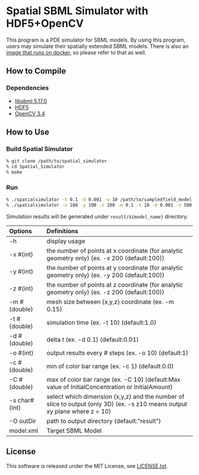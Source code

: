 # Spatial SBML Simulator with HDF5+OpenCV
This program is a PDE simulator for SBML models.
By using this program, users may simulate their spatially extended SBML models.
There is also an [image that runs on docker](https://github.com/funasoul/docker-spatialsim), so please refer to that as well.

## How to Compile
### Dependencies
+ [libsbml 5.17.0](http://sbml.org/Software/libSBML "libsbml")
+ [HDF5](https://support.hdfgroup.org/HDF5/ "HDF5")
+ [OpenCV 3.4](http://opencv.org/ "OpenCV")

## How to Use

### Build Spatial Simulator
```sh
% git clone /path/to/spatial_simulator
% cd Spatial_Simulator
% make
```

### Run
```sh
% ./spatialsimulator -t 0.1 -d 0.001 -o 10 /path/to/sampledfield_model.xml
% ./spatialsimulator -x 100 -y 100 -z 100 -m 0.1 -t 10 -d 0.001 -o 500 -c 0 -C 5 -s z30 /path/to/analytic_model.xml
```

Simulation results will be generated under `result/${model_name}` directory.

 Options     | Definitions
:------------|:------------
-h           | display usage
-x #(int)    | the number of points at x coordinate (for analytic geometry only) (ex. -x 200 (default:100))
-y #(int)    | the number of points at y coordinate (for analytic geometry only) (ex. -y 200 (default:100))
-z #(int)    | the number of points at z coordinate (for analytic geometry only) (ex. -z 200 (default:100))
-m #(double) | mesh size between {x,y,z} coordinate (ex. -m 0.15)
-t #(double) | simulation time (ex. -t 10) (default:1.0)
-d #(double) | delta t (ex. -d 0.1) (default:0.01)
-o #(int)    | output results every # steps (ex. -o 10) (default:1)
-c #(double) | min of color bar range (ex. -c 1) (default:0.0)
-C #(double) | max of color bar range (ex. -C 10) (default:Max value of InitialConcentration or InitialAmount)
-s char#(int)| select which dimension {x,y,z} and the number of slice to output (only 3D) (ex. -s z10 means output xy plane where z = 10)
-O outDir    | path to output directory (default:"result")
model.xml    | Target SBML Model


## License
This software is released under the MIT License, see [LICENSE.txt](./LICENSE.txt).
